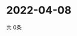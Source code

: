 # 2022-04-08
  共 0条

  <!-- BEGIN -->
  <!-- 最后更新时间Fri Apr 08 2022 15:06:21 GMT+0000 (Coordinated Universal Time) -->
  
  <!-- END -->
  
  